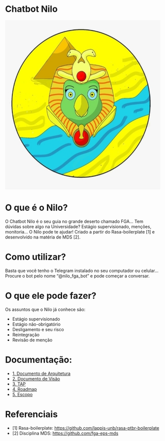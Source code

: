 # Chatbot Nilo

<p align="center" >
	<img width="550" height="550" src="./docs/img/Nilo_logo_pequeno.jpg">
	<br/>
	</p>

# O que é o Nilo?

O Chatbot Nilo é o seu guia no grande deserto chamado FGA…
Tem dúvidas sobre algo na Universidade? Estágio supervisionado, menções, monitoria… O Nilo pode te ajudar!
Criado a partir do Rasa-boilerplate [1] e desenvolvido na matéria de MDS [2].

# Como utilizar?

Basta que você tenho o Telegram instalado no seu computador ou celular…
Procure o bot pelo nome “@nilo_fga_bot” e pode começar a conversar.

# O que ele pode fazer?

Os assuntos que o Nilo já conhece são:

- Estágio supervisionado
- Estágio não-obrigatório 
- Desligamento e seu risco
- Reintegração
- Revisão de menção

# Documentação:
- [1. Documento de Arquitetura](
 https://github.com/fga-eps-mds/2019.2-Chatbot-Nilo/blob/develop/docs/DocumentoDeArquitetura.md) 
- [2. Documento de Visão](https://github.com/fga-eps-mds/2019.2-Chatbot-Nilo/blob/develop/docs/DocumentoDeVisao.md)
- [3. TAP](https://github.com/fga-eps-mds/2019.2-Chatbot-Nilo/blob/develop/docs/TAP.md)
- [4. Roadmap](https://github.com/fga-eps-mds/2019.2-Chatbot-Nilo/blob/develop/docs/Roadmap.md)
- [5. Escopo](https://github.com/fga-eps-mds/2019.2-Chatbot-Nilo/blob/develop/docs/Escopo.md)

# Referenciais
- [1] Rasa-boilerplate: <https://github.com/lappis-unb/rasa-ptbr-boilerplate>
- [2] Disciplina MDS: <https://github.com/fga-eps-mds>
